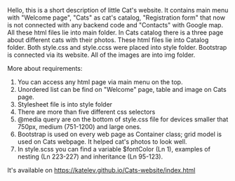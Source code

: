 Hello, this is a short description of little Cat's website. 
It contains main menu with "Welcome page", "Cats" as cat's catalog, "Registration form" that now is not connected with any backend code and "Contacts" with Google map.
All these html files lie into main folder. 
In Cats catalog there is a three page about different cats with their photos. These html files lie into Catalog folder.
Both style.css and style.ccss were placed into style folder. Bootstrap is connected via its website.
All of the images are into img folder.

More about requirements:
1. You can access any html page via main menu on the top.
2. Unordered list can be find on "Welcome" page, table and image on Cats page.
3. Stylesheet file is into style folder
4. There are more than five different css selectors 
5. @media query are on the bottom of style.css file for devices smaller that 750px, medium (751-1200) and large ones.
6. Bootstrap is used on every web page as Container class; grid model is used on Cats webpage. It helped cat's photos to look well.
7. In style.scss you can find a variable $fontColor (Ln 1), examples of nesting (Ln 223-227) and inheritance (Ln 95-123).

It's available on https://katelev.github.io/Cats-website/index.html
